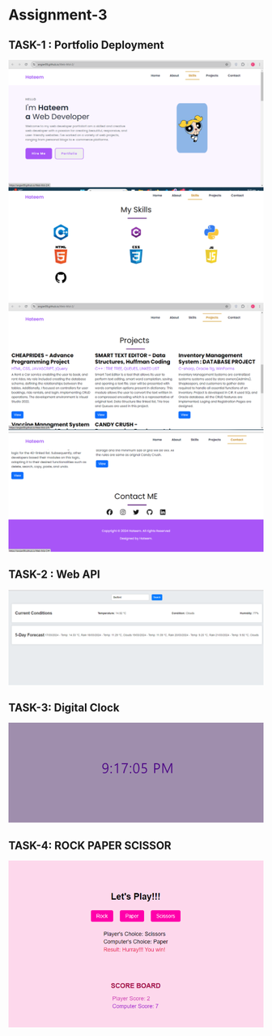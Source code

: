 <h1>Assignment-3</h1>
<h2>TASK-1 : Portfolio Deployment</h2>
<img src="Screenshot 2024-03-17 212024.png">
<img src="Screenshot 2024-03-17 212044.png">
<img src="Screenshot 2024-03-17 212110.png">
<img src="Screenshot 2024-03-17 212134.png">
<br>
<h2>TASK-2 : Web API</h2>
<img src="Screenshot 2024-03-17 221326.png">
<br>
<h2>TASK-3: Digital Clock</h2>
<img src="Screenshot 2024-03-17 211709.png">
<br>
<h2>TASK-4: ROCK PAPER SCISSOR</h2>
<img src="Screenshot 2024-03-17 213952.png">
